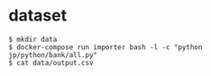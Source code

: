 # dataset

    $ mkdir data
    $ docker-compose run importer bash -l -c "python jp/python/bank/all.py"
    $ cat data/output.csv